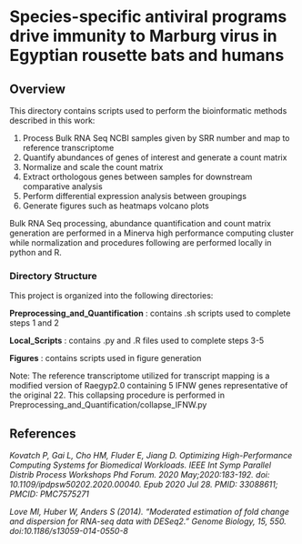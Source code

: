 # Species-specific antiviral programs drive immunity to Marburg virus in Egyptian rousette bats and humans

## Overview
This directory contains scripts used to perform the bioinformatic methods described in this work:
1. Process Bulk RNA Seq NCBI samples given by SRR number and map to reference transcriptome
2. Quantify abundances of genes of interest and generate a count matrix
3. Normalize and scale the count matrix
4. Extract orthologous genes between samples for downstream comparative analysis
5. Perform differential expression analysis between groupings
6. Generate figures such as heatmaps volcano plots

Bulk RNA Seq processing, abundance quantification and count matrix generation are performed in a Minerva high performance computing cluster while normalization and procedures following are performed locally in python and R.

### Directory Structure
This project is organized into the following directories:

**Preprocessing_and_Quantification** : contains .sh scripts used to complete steps 1 and 2

**Local_Scripts** : contains .py and .R files used to complete steps 3-5

**Figures** : contains scripts used in figure generation

Note: The reference transcriptome utilized for transcript mapping is a modified version of Raegyp2.0 containing 5 IFNW genes representative of the original 22. This collapsing procedure is performed in Preprocessing_and_Quantification/collapse_IFNW.py

## References
*Kovatch P, Gai L, Cho HM, Fluder E, Jiang D. Optimizing High-Performance Computing Systems for Biomedical Workloads. IEEE Int Symp Parallel Distrib Process Workshops Phd Forum. 2020 May;2020:183-192. doi: 10.1109/ipdpsw50202.2020.00040. Epub 2020 Jul 28. PMID: 33088611; PMCID: PMC7575271*

*Love MI, Huber W, Anders S (2014). “Moderated estimation of fold change and dispersion for RNA-seq data with DESeq2.” Genome Biology, 15, 550. doi:10.1186/s13059-014-0550-8*



